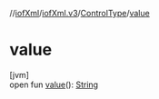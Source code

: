 //[iofXml](../../../index.md)/[iofXml.v3](../index.md)/[ControlType](index.md)/[value](value.md)

# value

[jvm]\
open fun [value](value.md)(): [String](https://docs.oracle.com/javase/8/docs/api/java/lang/String.html)
